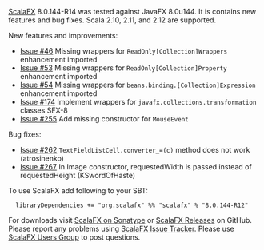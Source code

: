 [ScalaFX][1] 8.0.144-R14 was tested against JavaFX 8.0u144. It is contains new features and bug fixes. 
Scala 2.10, 2.11, and 2.12 are supported.

New features and improvements:

* [Issue #46][46] Missing wrappers for `ReadOnly[Collection]Wrappers` enhancement imported
* [Issue #53][53] Missing wrappers for `ReadOnly[Collection]Property` enhancement imported
* [Issue #54][54] Missing wrappers for `beans.binding.[Collection]Expression` enhancement imported
* [Issue #174][174] Implement wrappers for `javafx.collections.transformation` classes SFX-8
* [Issue #255][255] Add missing constructor for `MouseEvent`

Bug fixes:
* [Issue #262][262] `TextFieldListCell.converter_=(c)` method does not work (atrosinenko)
* [Issue #267][267] In Image constructor, requestedWidth is passed instead of requestedHeight (KSwordOfHaste)


To use ScalaFX add following to your SBT:

      libraryDependencies += "org.scalafx" %% "scalafx" % "8.0.144-R12"

For downloads visit [ScalaFX on Sonatype][2] or [ScalaFX Releases][3] on GitHub. 
Please report any problems using [ScalaFX Issue Tracker][4]. 
Please use [ScalaFX Users Group][5] to post questions. 

[1]: http://scalafx.org
[2]: http://search.maven.org/#search&#124;ga&#124;1&#124;scalafx
[3]: https://github.com/scalafx/scalafx/releases
[4]: https://github.com/scalafx/scalafx/issues
[5]: https://groups.google.com/forum/#!forum/scalafx-users

[46]: https://github.com/scalafx/scalafx/issues/46
[53]: https://github.com/scalafx/scalafx/issues/53
[54]: https://github.com/scalafx/scalafx/issues/54
[174]: https://github.com/scalafx/scalafx/issues/174
[255]: https://github.com/scalafx/scalafx/issues/255
[262]: https://github.com/scalafx/scalafx/issues/262
[267]: https://github.com/scalafx/scalafx/issues/267
